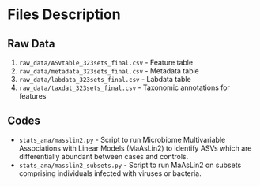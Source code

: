 # Files Description

## Raw Data

1. `raw_data/ASVtable_323sets_final.csv` - Feature table
2. `raw_data/metadata_323sets_final.csv` - Metadata table
3. `raw_data/labdata_323sets_final.csv` - Labdata table
4. `raw_data/taxdat_323sets_final.csv` - Taxonomic annotations for features

## Codes

- `stats_ana/masslin2.py` - Script to run Microbiome Multivariable Associations with Linear Models (MaAsLin2) to identify ASVs which are differentially abundant between cases and controls.
- `stats_ana/masslin2_subsets.py` - Script to run MaAsLin2 on subsets comprising individuals infected with viruses or bacteria.
